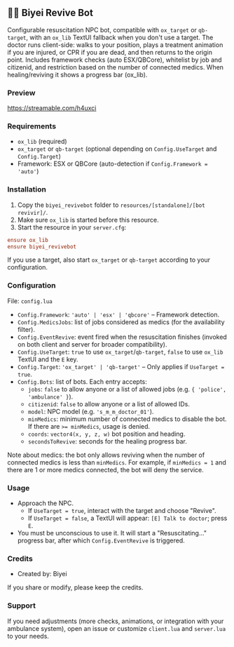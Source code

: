 ## 🧑‍⚕️ Biyei Revive Bot

Configurable resuscitation NPC bot, compatible with `ox_target` or `qb-target`, with an `ox_lib` TextUI fallback when you don't use a target. The doctor runs client-side: walks to your position, plays a treatment animation if you are injured, or CPR if you are dead, and then returns to the origin point. Includes framework checks (auto ESX/QBCore), whitelist by job and citizenid, and restriction based on the number of connected medics. When healing/reviving it shows a progress bar (ox_lib).

### Preview
https://streamable.com/h4uxci

### Requirements
- `ox_lib` (required)
- `ox_target` or `qb-target` (optional depending on `Config.UseTarget` and `Config.Target`)
- Framework: ESX or QBCore (auto-detection if `Config.Framework = 'auto'`)

### Installation
1. Copy the `biyei_revivebot` folder to `resources/[standalone]/[bot revivir]/`.
2. Make sure `ox_lib` is started before this resource.
3. Start the resource in your `server.cfg`:

```cfg
ensure ox_lib
ensure biyei_revivebot
```

If you use a target, also start `ox_target` or `qb-target` according to your configuration.

### Configuration
File: `config.lua`

- `Config.Framework`: `'auto' | 'esx' | 'qbcore'` – Framework detection.
- `Config.MedicsJobs`: list of jobs considered as medics (for the availability filter).
- `Config.EventRevive`: event fired when the resuscitation finishes (invoked on both client and server for broader compatibility).
- `Config.UseTarget`: `true` to use `ox_target`/`qb-target`, `false` to use `ox_lib` TextUI and the `E` key.
- `Config.Target`: `'ox_target' | 'qb-target'` – Only applies if `UseTarget = true`.
- `Config.Bots`: list of bots. Each entry accepts:
  - `jobs`: `false` to allow anyone or a list of allowed jobs (e.g. `{ 'police', 'ambulance' }`).
  - `citizenid`: `false` to allow anyone or a list of allowed IDs.
  - `model`: NPC model (e.g. `'s_m_m_doctor_01'`).
  - `minMedics`: minimum number of connected medics to disable the bot. If there are `>= minMedics`, usage is denied.
  - `coords`: `vector4(x, y, z, w)` bot position and heading.
  - `secondsToRevive`: seconds for the healing progress bar.

Note about medics: the bot only allows reviving when the number of connected medics is less than `minMedics`. For example, if `minMedics = 1` and there are 1 or more medics connected, the bot will deny the service.

### Usage
- Approach the NPC.
  - If `UseTarget = true`, interact with the target and choose "Revive".
  - If `UseTarget = false`, a TextUI will appear: `[E] Talk to doctor`; press `E`.
- You must be unconscious to use it. It will start a "Resuscitating…" progress bar, after which `Config.EventRevive` is triggered.

### Credits
- Created by: Biyei

If you share or modify, please keep the credits.

### Support
If you need adjustments (more checks, animations, or integration with your ambulance system), open an issue or customize `client.lua` and `server.lua` to your needs.

